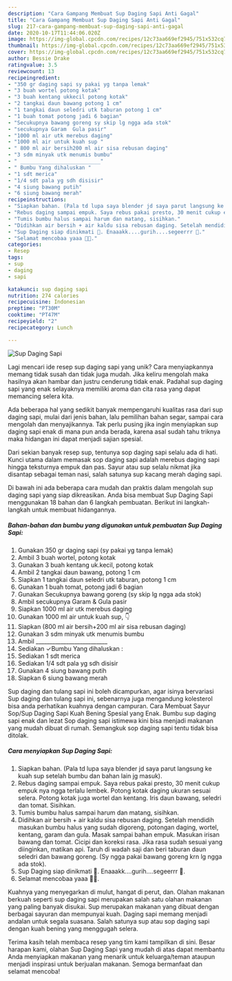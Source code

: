 ```yaml
---
description: "Cara Gampang Membuat Sup Daging Sapi Anti Gagal"
title: "Cara Gampang Membuat Sup Daging Sapi Anti Gagal"
slug: 217-cara-gampang-membuat-sup-daging-sapi-anti-gagal
date: 2020-10-17T11:44:06.020Z
image: https://img-global.cpcdn.com/recipes/12c73aa669ef2945/751x532cq70/sup-daging-sapi-foto-resep-utama.jpg
thumbnail: https://img-global.cpcdn.com/recipes/12c73aa669ef2945/751x532cq70/sup-daging-sapi-foto-resep-utama.jpg
cover: https://img-global.cpcdn.com/recipes/12c73aa669ef2945/751x532cq70/sup-daging-sapi-foto-resep-utama.jpg
author: Bessie Drake
ratingvalue: 3.5
reviewcount: 13
recipeingredient:
- "350 gr daging sapi sy pakai yg tanpa lemak"
- "3 buah wortel potong kotak"
- "3 buah kentang ukkecil potong kotak"
- "2 tangkai daun bawang potong 1 cm"
- "1 tangkai daun seledri utk taburan potong 1 cm"
- "1 buah tomat potong jadi 6 bagian"
- "Secukupnya bawang goreng sy skip lg ngga ada stok"
- "secukupnya Garam  Gula pasir"
- "1000 ml air utk merebus daging"
- "1000 ml air untuk kuah sup "
- " 800 ml air bersih200 ml air sisa rebusan daging"
- "3 sdm minyak utk menumis bumbu"
- " __________________________"
- " Bumbu Yang dihaluskan "
- "1 sdt merica"
- "1/4 sdt pala yg sdh disisir"
- "4 siung bawang putih"
- "6 siung bawang merah"
recipeinstructions:
- "Siapkan bahan. (Pala td lupa saya blender jd saya parut langsung ke kuah sup setelah bumbu dan bahan lain jg masuk)."
- "Rebus daging sampai empuk. Saya rebus pakai presto, 30 menit cukup empuk nya ngga terlalu lembek. Potong kotak daging ukuran sesuai selera. Potong kotak juga wortel dan kentang. Iris daun bawang, seledri dan tomat. Sisihkan."
- "Tumis bumbu halus sampai harum dan matang, sisihkan."
- "Didihkan air bersih + air kaldu sisa rebusan daging. Setelah mendidih masukan bumbu halus yang sudah digoreng, potongan daging, wortel, kentang, garam dan gula. Masak sampai bahan empuk. Masukan irisan bawang dan tomat. Cicipi dan koreksi rasa. Jika rasa sudah sesuai yang diinginkan, matikan api. Taruh di wadah saji dan beri taburan daun seledri dan bawang goreng. (Sy ngga pakai bawang goreng krn lg ngga ada stok)."
- "Sup Daging siap dinikmati 🤩. Enaaakk....gurih....segeerrr 🤤."
- "Selamat mencobaa yaaa 🤗🥰."
categories:
- Resep
tags:
- sup
- daging
- sapi

katakunci: sup daging sapi 
nutrition: 274 calories
recipecuisine: Indonesian
preptime: "PT30M"
cooktime: "PT47M"
recipeyield: "2"
recipecategory: Lunch

---
```



![Sup Daging Sapi](https://img-global.cpcdn.com/recipes/12c73aa669ef2945/751x532cq70/sup-daging-sapi-foto-resep-utama.jpg)

Lagi mencari ide resep sup daging sapi yang unik? Cara menyiapkannya memang tidak susah dan tidak juga mudah. Jika keliru mengolah maka hasilnya akan hambar dan justru cenderung tidak enak. Padahal sup daging sapi yang enak selayaknya memiliki aroma dan cita rasa yang dapat memancing selera kita.

Ada beberapa hal yang sedikit banyak mempengaruhi kualitas rasa dari sup daging sapi, mulai dari jenis bahan, lalu pemilihan bahan segar, sampai cara mengolah dan menyajikannya. Tak perlu pusing jika ingin menyiapkan sup daging sapi enak di mana pun anda berada, karena asal sudah tahu triknya maka hidangan ini dapat menjadi sajian spesial.

Dari sekian banyak resep sup, tentunya sop daging sapi selalu ada di hati. Kunci utama dalam memasak sop daging sapi adalah merebus daging sapi hingga teksturnya empuk dan pas. Sayur atau sup selalu nikmat jika disantap sebagai teman nasi, salah satunya sup kacang merah daging sapi.


Di bawah ini ada beberapa cara mudah dan praktis dalam mengolah sup daging sapi yang siap dikreasikan. Anda bisa membuat Sup Daging Sapi menggunakan 18 bahan dan 6 langkah pembuatan. Berikut ini langkah-langkah untuk membuat hidangannya.

<!--inarticleads1-->

##### Bahan-bahan dan bumbu yang digunakan untuk pembuatan Sup Daging Sapi:

1. Gunakan 350 gr daging sapi (sy pakai yg tanpa lemak)
1. Ambil 3 buah wortel, potong kotak
1. Gunakan 3 buah kentang uk.kecil, potong kotak
1. Ambil 2 tangkai daun bawang, potong 1 cm
1. Siapkan 1 tangkai daun seledri utk taburan, potong 1 cm
1. Gunakan 1 buah tomat, potong jadi 6 bagian
1. Gunakan Secukupnya bawang goreng (sy skip lg ngga ada stok)
1. Ambil secukupnya Garam &amp; Gula pasir
1. Siapkan 1000 ml air utk merebus daging
1. Gunakan 1000 ml air untuk kuah sup, 👇
1. Siapkan  (800 ml air bersih+200 ml air sisa rebusan daging)
1. Gunakan 3 sdm minyak utk menumis bumbu
1. Ambil  __________________________
1. Sediakan  ✓Bumbu Yang dihaluskan :
1. Sediakan 1 sdt merica
1. Sediakan 1/4 sdt pala yg sdh disisir
1. Gunakan 4 siung bawang putih
1. Siapkan 6 siung bawang merah


Sup daging dan tulang sapi ini boleh dicampurkan, agar isinya bervariasi Sup daging dan tulang sapi ini, sebenarnya juga mengandung kolesterol bisa anda perhatikan kuahnya dengan campuran. Cara Membuat Sayur Sop/Sup Daging Sapi Kuah Bening Spesial yang Enak. Bumbu sup daging sapi enak dan lezat  Sop daging sapi istimewa kini bisa menjadi makanan yang mudah dibuat di rumah. Semangkuk sop daging sapi tentu tidak bisa ditolak. 

<!--inarticleads2-->

##### Cara menyiapkan Sup Daging Sapi:

1. Siapkan bahan. (Pala td lupa saya blender jd saya parut langsung ke kuah sup setelah bumbu dan bahan lain jg masuk).
1. Rebus daging sampai empuk. Saya rebus pakai presto, 30 menit cukup empuk nya ngga terlalu lembek. Potong kotak daging ukuran sesuai selera. Potong kotak juga wortel dan kentang. Iris daun bawang, seledri dan tomat. Sisihkan.
1. Tumis bumbu halus sampai harum dan matang, sisihkan.
1. Didihkan air bersih + air kaldu sisa rebusan daging. Setelah mendidih masukan bumbu halus yang sudah digoreng, potongan daging, wortel, kentang, garam dan gula. Masak sampai bahan empuk. Masukan irisan bawang dan tomat. Cicipi dan koreksi rasa. Jika rasa sudah sesuai yang diinginkan, matikan api. Taruh di wadah saji dan beri taburan daun seledri dan bawang goreng. (Sy ngga pakai bawang goreng krn lg ngga ada stok).
1. Sup Daging siap dinikmati 🤩. Enaaakk....gurih....segeerrr 🤤.
1. Selamat mencobaa yaaa 🤗🥰.


Kuahnya yang menyegarkan di mulut, hangat di perut, dan. Olahan makanan berkuah seperti sup daging sapi merupakan salah satu olahan makanan yang paling banyak disukai. Sup merupakan makanan yang dibuat dengan berbagai sayuran dan mempunyai kuah. Daging sapi memang menjadi andalan untuk segala suasana. Salah satunya sup atau sop daging sapi dengan kuah bening yang menggugah selera. 

Terima kasih telah membaca resep yang tim kami tampilkan di sini. Besar harapan kami, olahan Sup Daging Sapi yang mudah di atas dapat membantu Anda menyiapkan makanan yang menarik untuk keluarga/teman ataupun menjadi inspirasi untuk berjualan makanan. Semoga bermanfaat dan selamat mencoba!
